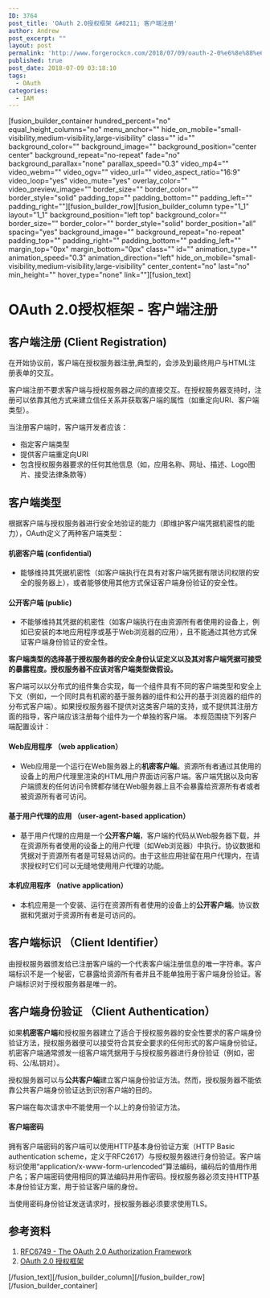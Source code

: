 ```yaml
---
ID: 3764
post_title: 'OAuth 2.0授权框架 &#8211; 客户端注册'
author: Andrew
post_excerpt: ""
layout: post
permalink: 'http://www.forgerockcn.com/2018/07/09/oauth-2-0%e6%8e%88%e6%9d%83%e6%a1%86%e6%9e%b6-%e5%ae%a2%e6%88%b7%e7%ab%af%e6%b3%a8%e5%86%8c/'
published: true
post_date: 2018-07-09 03:18:10
tags:
  - OAuth
categories:
  - IAM
---
```

[fusion_builder_container hundred_percent="no" equal_height_columns="no" menu_anchor="" hide_on_mobile="small-visibility,medium-visibility,large-visibility" class="" id="" background_color="" background_image="" background_position="center center" background_repeat="no-repeat" fade="no" background_parallax="none" parallax_speed="0.3" video_mp4="" video_webm="" video_ogv="" video_url="" video_aspect_ratio="16:9" video_loop="yes" video_mute="yes" overlay_color="" video_preview_image="" border_size="" border_color="" border_style="solid" padding_top="" padding_bottom="" padding_left="" padding_right=""][fusion_builder_row][fusion_builder_column type="1_1" layout="1_1" background_position="left top" background_color="" border_size="" border_color="" border_style="solid" border_position="all" spacing="yes" background_image="" background_repeat="no-repeat" padding_top="" padding_right="" padding_bottom="" padding_left="" margin_top="0px" margin_bottom="0px" class="" id="" animation_type="" animation_speed="0.3" animation_direction="left" hide_on_mobile="small-visibility,medium-visibility,large-visibility" center_content="no" last="no" min_height="" hover_type="none" link=""][fusion_text]

# OAuth 2.0授权框架 - 客户端注册

## 客户端注册 (Client Registration)

在开始协议前，客户端在授权服务器注册,典型的，会涉及到最终用户与HTML注册表单的交互。

客户端注册不要求客户端与授权服务器之间的直接交互。在授权服务器支持时，注册可以依靠其他方式来建立信任关系并获取客户端的属性（如重定向URI、客户端类型）。

当注册客户端时，客户端开发者应该：

*   指定客户端类型
*   提供客户端重定向URI
*   包含授权服务器要求的任何其他信息（如，应用名称、网址、描述、Logo图片、接受法律条款等）

## 客户端类型

根据客户端与授权服务器进行安全地验证的能力（即维护客户端凭据机密性的能力），OAuth定义了两种客户端类型：

#### 机密客户端 (confidential)

*   能够维持其凭据机密性（如客户端执行在具有对客户端凭据有限访问权限的安全的服务器上），或者能够使用其他方式保证客户端身份验证的安全性。

#### 公开客户端 (public)

*   不能够维持其凭据的机密性（如客户端执行在由资源所有者使用的设备上，例如已安装的本地应用程序或基于Web浏览器的应用），且不能通过其他方式保证客户端身份验证的安全性。 

**客户端类型的选择基于授权服务器的安全身份认证定义以及其对客户端凭据可接受的暴露程度。授权服务器不应该对客户端类型做假设。**

客户端可以以分布式的组件集合实现，每一个组件具有不同的客户端类型和安全上下文（例如，一个同时具有机密的基于服务器的组件和公开的基于浏览器的组件的分布式客户端）。如果授权服务器不提供对这类客户端的支持，或不提供其注册方面的指导，客户端应该注册每个组件为一个单独的客户端。 本规范围绕下列客户端配置设计：

#### Web应用程序 （web application）

*   Web应用是一个运行在Web服务器上的**机密客户端**。资源所有者通过其使用的设备上的用户代理里渲染的HTML用户界面访问客户端。客户端凭据以及向客户端颁发的任何访问令牌都存储在Web服务器上且不会暴露给资源所有者或者被资源所有者可访问。

#### 基于用户代理的应用 （user-agent-based application）

*   基于用户代理的应用是一个**公开客户端**，客户端的代码从Web服务器下载，并在资源所有者使用的设备上的用户代理（如Web浏览器）中执行。协议数据和凭据对于资源所有者是可轻易访问的。由于这些应用驻留在用户代理内，在请求授权时它们可以无缝地使用用户代理的功能。

#### 本机应用程序 （native application）

*   本机应用是一个安装、运行在资源所有者使用的设备上的**公开客户端**。协议数据和凭据对于资源所有者是可访问的。

## 客户端标识 （Client Identifier）

由授权服务器颁发给已注册客户端的一个代表客户端注册信息的唯一字符串。客户端标识不是一个秘密，它暴露给资源所有者并且不能单独用于客户端身份验证。客户端标识对于授权服务器是唯一的。

## 客户端身份验证 （Client Authentication）

如果**机密客户端**和授权服务器建立了适合于授权服务器的安全性要求的客户端身份验证方法，授权服务器便可以接受符合其安全要求的任何形式的客户端身份验证。机密客户端通常颁发一组客户端凭据用于与授权服务器进行身份验证（例如，密码、公/私钥对）。

授权服务器可以与**公共客户端**建立客户端身份验证方法。然而，授权服务器不能依靠公共客户端身份验证达到识别客户端的目的。

客户端在每次请求中不能使用一个以上的身份验证方法。

#### 客户端密码

拥有客户端密码的客户端可以使用HTTP基本身份验证方案（HTTP Basic authentication scheme，定义于RFC2617）与授权服务器进行身份验证。客户端标识使用“application/x-www-form-urlencoded”算法编码，编码后的值用作用户名；客户端密码使用相同的算法编码并用作密码。授权服务器必须支持HTTP基本身份验证方案，用于验证客户端的身份。

当使用密码身份验证发送请求时，授权服务器必须要求使用TLS。

## 参考资料

1.  [RFC6749 - The OAuth 2.0 Authorization Framework][1] 
2.  [OAuth 2.0 授权框架][2]

[/fusion_text][/fusion_builder_column][/fusion_builder_row][/fusion_builder_container]

 [1]: https://tools.ietf.org/html/rfc6749
 [2]: https://legacy.gitbook.com/book/yisiqi/the-oauth-2-0-authorization-framework/details